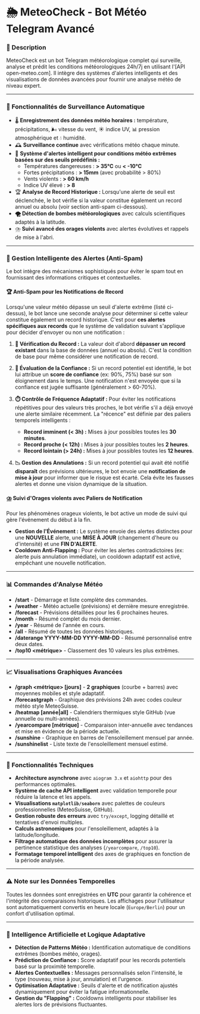 # 🌦 MeteoCheck - Bot Météo Telegram Avancé

### 📌 Description
MeteoCheck est un bot Telegram météorologique complet qui surveille, analyse et prédit les conditions météorologiques 24h/7j en utilisant l'[API open-meteo.com]. Il intègre des systèmes d'alertes intelligents et des visualisations de données avancées pour fournir une analyse météo de niveau expert.

---

### 🔄 Fonctionnalités de Surveillance Automatique
* 🌡️ **Enregistrement des données météo horaires :** température, précipitations, 🌬️ vitesse du vent, ☀️ indice UV, 📊 pression atmosphérique et 💧 humidité.
* 🕰️ **Surveillance continue** avec vérifications météo chaque minute.
* 🚨 **Système d'alertes intelligent pour conditions météo extrêmes basées sur des seuils prédéfinis :**
  *   Températures dangereuses : **> 35°C** ou **< -10°C**
  *   Fortes précipitations : **> 15mm** (avec probabilité > 80%)
  *   Vents violents : **> 60 km/h**
  *   Indice UV élevé : **> 8**
* 🏆 **Analyse de Record Historique :** Lorsqu'une alerte de seuil est déclenchée, le bot vérifie si la valeur constitue également un record annuel ou absolu (voir section anti-spam ci-dessous).
* **🌪️ Détection de bombes météorologiques** avec calculs scientifiques adaptés à la latitude.
* ⛈️ **Suivi avancé des orages violents** avec alertes évolutives et rappels de mise à l'abri.

---

### 🧠 Gestion Intelligente des Alertes (Anti-Spam)

Le bot intègre des mécanismes sophistiqués pour éviter le spam tout en fournissant des informations critiques et contextuelles.

#### 🏆 Anti-Spam pour les Notifications de Record

Lorsqu'une valeur météo dépasse un seuil d'alerte extrême (listé ci-dessus), le bot lance une seconde analyse pour déterminer si cette valeur constitue également un record historique. C'est pour **ces alertes spécifiques aux records** que le système de validation suivant s'applique pour décider d'envoyer ou non une notification :

1.  **🥇 Vérification du Record :** La valeur doit d'abord **dépasser un record existant** dans la base de données (annuel ou absolu). C'est la condition de base pour même considérer une notification de record.

2.  **🧠 Évaluation de la Confiance :** Si un record potentiel est identifié, le bot lui attribue un **score de confiance** (ex: 90%, 75%) basé sur son éloignement dans le temps. Une notification n'est envoyée que si la confiance est jugée suffisante (généralement > 60-70%).

3.  **⏱️ Contrôle de Fréquence Adaptatif :** Pour éviter les notifications répétitives pour des valeurs très proches, le bot vérifie s'il a déjà envoyé une alerte similaire récemment. La "récence" est définie par des paliers temporels intelligents :
    *   **Record imminent (< 3h) :** Mises à jour possibles toutes les **30 minutes**.
    *   **Record proche (< 12h) :** Mises à jour possibles toutes les **2 heures**.
    *   **Record lointain (> 24h) :** Mises à jour possibles toutes les **12 heures**.

4.  **📉 Gestion des Annulations :** Si un record potentiel qui avait été notifié **disparaît** des prévisions ultérieures, le bot envoie une **notification de mise à jour** pour informer que le risque est écarté. Cela évite les fausses alertes et donne une vision dynamique de la situation.

#### ⛈️ Suivi d'Orages violents avec Paliers de Notification
Pour les phénomènes orageux violents, le bot active un mode de suivi qui gère l'événement du début à la fin.

*   **Gestion de l'Événement :** Le système envoie des alertes distinctes pour une **NOUVELLE** alerte, une **MISE À JOUR** (changement d'heure ou d'intensité) et une **FIN D'ALERTE**.
*   **Cooldown Anti-Flapping :** Pour éviter les alertes contradictoires (ex: alerte puis annulation immédiate), un cooldown adaptatif est activé, empêchant une nouvelle notification.
  
---

### 📊 Commandes d'Analyse Météo
*   **/start** - Démarrage et liste complète des commandes.
*   **/weather** - Météo actuelle (prévisions) et dernière mesure enregistrée.
*   **/forecast** - Prévisions détaillées pour les 6 prochaines heures.
*   **/month** - Résumé complet du mois dernier.
*   **/year** - Résumé de l'année en cours.
*   **/all** - Résumé de toutes les données historiques.
*   **/daterange YYYY-MM-DD YYYY-MM-DD** - Résumé personnalisé entre deux dates.
*   **/top10 <métrique>** - Classement des 10 valeurs les plus extrêmes.

---

### 📈 Visualisations Graphiques Avancées
*   **/graph <métrique> [jours]** - **2 graphiques** (courbe + barres) avec moyennes mobiles et style adaptatif.
*   **/forecastgraph** - Graphique des prévisions 24h avec codes couleur météo style MeteoSuisse.
*   **/heatmap [année|all]** - Calendriers thermiques style GitHub (vue annuelle ou multi-années).
*   **/yearcompare [métrique]** - Comparaison inter-annuelle avec tendances et mise en évidence de la période actuelle.
*   **/sunshine** - Graphique en barres de l'ensoleillement mensuel par année.
*   **/sunshinelist** - Liste texte de l'ensoleillement mensuel estimé.

---

### 🚀 Fonctionnalités Techniques
*   **Architecture asynchrone** avec `aiogram 3.x` et `aiohttp` pour des performances optimales.
*   **Système de cache API intelligent** avec validation temporelle pour réduire la latence et les appels.
*   **Visualisations `matplotlib/seaborn`** avec palettes de couleurs professionnelles (MeteoSuisse, GitHub).
*   **Gestion robuste des erreurs** avec `try/except`, logging détaillé et tentatives d'envoi multiples.
*   **Calculs astronomiques** pour l'ensoleillement, adaptés à la latitude/longitude.
*   **Filtrage automatique des données incomplètes** pour assurer la pertinence statistique des analyses (`/yearcompare`, `/top10`).
*   **Formatage temporel intelligent** des axes de graphiques en fonction de la période analysée.

---

### ⚠️ Note sur les Données Temporelles
Toutes les données sont enregistrées en **UTC** pour garantir la cohérence et l'intégrité des comparaisons historiques. Les affichages pour l'utilisateur sont automatiquement convertis en heure locale (`Europe/Berlin`) pour un confort d'utilisation optimal.

---

### 🧠 Intelligence Artificielle et Logique Adaptative
*   **Détection de Patterns Météo :** Identification automatique de conditions extrêmes (bombes météo, orages).
*   **Prédiction de Confiance :** Score adaptatif pour les records potentiels basé sur la proximité temporelle.
*   **Alertes Contextuelles :** Messages personnalisés selon l'intensité, le type (nouveau, mise à jour, annulation) et l'urgence.
*   **Optimisation Adaptative :** Seuils d'alerte et de notification ajustés dynamiquement pour éviter la fatigue informationnelle.
*   **Gestion du "Flapping" :** Cooldowns intelligents pour stabiliser les alertes lors de prévisions fluctuantes.
